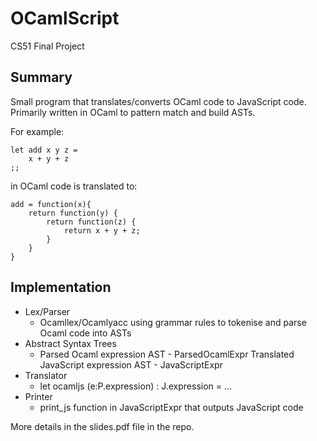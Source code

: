OCamlScript
===========

CS51 Final Project

Summary
------
Small program that translates/converts OCaml code to JavaScript code. Primarily written in OCaml to pattern match and build ASTs.

For example:

    let add x y z =   
        x + y + z  
    ;;

in OCaml code is translated to:

    add = function(x){
        return function(y) {
            return function(z) { 
                return x + y + z;
            } 
        }
    }


Implementation
------

*   Lex/Parser
    *   Ocamllex/Ocamlyacc using grammar rules to tokenise and parse Ocaml code into ASTs
*   Abstract Syntax Trees
    *   Parsed Ocaml expression AST - ParsedOcamlExpr Translated JavaScript expression AST - JavaScriptExpr
*   Translator
    *   let ocamljs (e:P.expression) : J.expression = ...
*   Printer
    *   print_js function in JavaScriptExpr that outputs JavaScript code


More details in the slides.pdf file in the repo.
